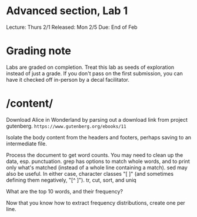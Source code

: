 # Advanced section, Lab 1
Lecture: Thurs 2/1
Released: Mon 2/5
Due: End of Feb

# Grading note
Labs are graded on completion. Treat this lab as seeds of exploration instead of just a grade. If you don't pass on the first submission, you can have it checked off in-person by a decal facilitator.

# /content/
Download Alice in Wonderland by parsing out a download link from project gutenberg.
`https://www.gutenberg.org/ebooks/11`

Isolate the body content from the headers and footers, perhaps saving to an intermediate file.

Process the document to get word counts. You may need to clean up the data, esp. punctuation. grep has options to match whole words, and to print only what's matched (instead of a whole line containing a match). sed may also be useful. In either case, character classes "[ ]" (and sometimes defining them negatively, "[^ ]"). tr, cut, sort, and uniq

What are the top 10 words, and their frequency?

Now that you know how to extract frequency distributions, create one per line.





